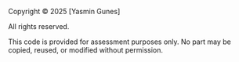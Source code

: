 Copyright © 2025 [Yasmin Gunes]

All rights reserved.

This code is provided for assessment purposes only. No part may be copied, reused, or modified without permission.
